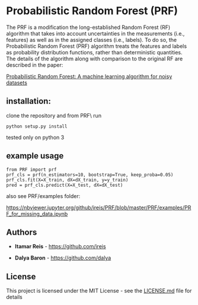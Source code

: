 # Probabilistic Random Forest (PRF)

The PRF is a modification the long-established Random Forest (RF) algorithm that takes into account uncertainties in the measurements (i.e., features) as well as in the assigned classes (i.e., labels). To do so, the Probabilistic Random Forest (PRF) algorithm treats the features and labels as probability distribution functions, rather than deterministic quantities. The details of the algorithm along with comparison to the original RF are described in the paper:

[Probabilistic Random Forest: A machine learning algorithm for noisy datasets](https://arxiv.org/abs/1811.05994v1)


## installation:

clone the repository and from PRF\ run
```
python setup.py install
```

tested only on python 3

## example usage   
```
from PRF import prf
prf_cls = prf(n_estimators=10, bootstrap=True, keep_proba=0.05)
prf_cls.fit(X=X_train, dX=dX_train, y=y_train)
pred = prf_cls.predict(X=X_test, dX=dX_test)
```

also see PRF/examples folder:

https://nbviewer.jupyter.org/github/ireis/PRF/blob/master/PRF/examples/PRF_for_missing_data.ipynb

## Authors

* **Itamar Reis** - https://github.com/ireis

* **Dalya Baron** - https://github.com/dalya

## License

This project is licensed under the MIT License - see the [LICENSE.md](LICENSE.md) file for details
